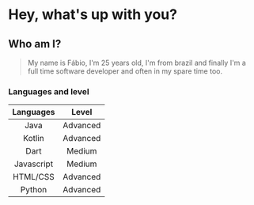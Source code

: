# Hey, what's up with you? 

## Who am I?
> My name is Fábio, I'm 25 years old, I'm from brazil and finally I'm a full time software developer and often in my spare time too.

### Languages and level 
|  Languages |   Level  |
|:----------:|:--------:|
|    Java    | Advanced |
|   Kotlin   | Advanced |
|    Dart    |  Medium  |
| Javascript |  Medium  |
|  HTML/CSS  | Advanced |
|   Python   | Advanced |
